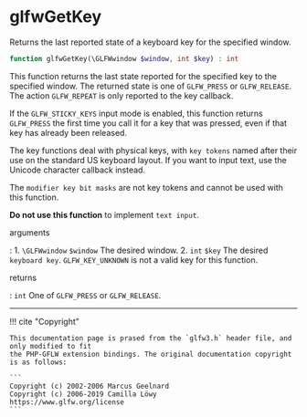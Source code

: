# glfwGetKey
Returns the last reported state of a keyboard key for the specified
window.

```php
function glfwGetKey(\GLFWwindow $window, int $key) : int
```

This function returns the last state reported for the specified key to the
specified window. The returned state is one of `GLFW_PRESS` or
`GLFW_RELEASE`. The action `GLFW_REPEAT` is only reported to the key
callback.

If the `GLFW_STICKY_KEYS` input mode is enabled, this function returns
`GLFW_PRESS` the first time you call it for a key that was pressed, even if
that key has already been released.

The key functions deal with physical keys, with `key tokens`
named after their use on the standard US keyboard layout. If you want to
input text, use the Unicode character callback instead.

The `modifier key bit masks` are not key tokens and cannot be
used with this function.

__Do not use this function__ to implement `text input`.

arguments

:    1. `\GLFWwindow` `$window` The desired window.
    2. `int` `$key` The desired `keyboard key`. `GLFW_KEY_UNKNOWN` is
    not a valid key for this function.

returns

:    `int` One of `GLFW_PRESS` or `GLFW_RELEASE`.

---
     

!!! cite "Copyright"

    This documentation page is prased from the `glfw3.h` header file, and only modified to fit 
    the PHP-GFLW extension bindings. The original documentation copyright is as follows:

    ```
    Copyright (c) 2002-2006 Marcus Geelnard
    Copyright (c) 2006-2019 Camilla Löwy
    https://www.glfw.org/license
    ```